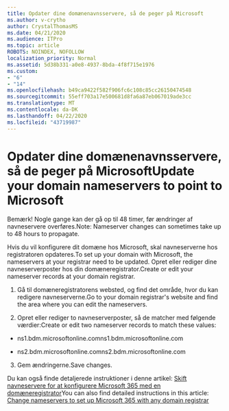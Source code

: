 ```yaml
---
title: Opdater dine domænenavnsservere, så de peger på Microsoft
ms.author: v-crytho
author: CrystalThomasMS
ms.date: 04/21/2020
ms.audience: ITPro
ms.topic: article
ROBOTS: NOINDEX, NOFOLLOW
localization_priority: Normal
ms.assetid: 5d38b331-a0e8-4937-8bda-4f8f715e1976
ms.custom:
- "6"
- "14"
ms.openlocfilehash: b49ca9422f582f906fc6c108c85cc26150474548
ms.sourcegitcommit: 55eff703a17e500681d8fa6a87eb067019ade3cc
ms.translationtype: MT
ms.contentlocale: da-DK
ms.lasthandoff: 04/22/2020
ms.locfileid: "43719987"
---
```

# <a name="update-your-domain-nameservers-to-point-to-microsoft"></a><span data-ttu-id="0dc52-102">Opdater dine domænenavnsservere, så de peger på Microsoft</span><span class="sxs-lookup"><span data-stu-id="0dc52-102">Update your domain nameservers to point to Microsoft</span></span>

<span data-ttu-id="0dc52-103">Bemærk! Nogle gange kan der gå op til 48 timer, før ændringer af navneservere overføres.</span><span class="sxs-lookup"><span data-stu-id="0dc52-103">Note: Nameserver changes can sometimes take up to 48 hours to propagate.</span></span>
  
<span data-ttu-id="0dc52-104">Hvis du vil konfigurere dit domæne hos Microsoft, skal navneserverne hos registratoren opdateres.</span><span class="sxs-lookup"><span data-stu-id="0dc52-104">To set up your domain with Microsoft, the nameservers at your registrar need to be updated.</span></span> <span data-ttu-id="0dc52-105">Opret eller rediger dine navneserverposter hos din domæneregistrator.</span><span class="sxs-lookup"><span data-stu-id="0dc52-105">Create or edit your nameserver records at your domain registrar.</span></span>
  
1. <span data-ttu-id="0dc52-106">Gå til domæneregistratorens websted, og find det område, hvor du kan redigere navneserverne.</span><span class="sxs-lookup"><span data-stu-id="0dc52-106">Go to your domain registrar's website and find the area where you can edit the nameservers.</span></span>

2. <span data-ttu-id="0dc52-107">Opret eller rediger to navneserverposter, så de matcher med følgende værdier:</span><span class="sxs-lookup"><span data-stu-id="0dc52-107">Create or edit two nameserver records to match these values:</span></span>

  - <span data-ttu-id="0dc52-108">ns1.bdm.microsoftonline.com</span><span class="sxs-lookup"><span data-stu-id="0dc52-108">ns1.bdm.microsoftonline.com</span></span>

  - <span data-ttu-id="0dc52-109">ns2.bdm.microsoftonline.com</span><span class="sxs-lookup"><span data-stu-id="0dc52-109">ns2.bdm.microsoftonline.com</span></span>

3. <span data-ttu-id="0dc52-110">Gem ændringerne.</span><span class="sxs-lookup"><span data-stu-id="0dc52-110">Save changes.</span></span>

<span data-ttu-id="0dc52-111">Du kan også finde detaljerede instruktioner i denne artikel: [Skift navneservere for at konfigurere Microsoft 365 med en domæneregistrator](https://docs.microsoft.com/office365/admin/get-help-with-domains/change-nameservers-at-any-domain-registrar)</span><span class="sxs-lookup"><span data-stu-id="0dc52-111">You can also find detailed instructions in this article: [Change nameservers to set up Microsoft 365 with any domain registrar](https://docs.microsoft.com/office365/admin/get-help-with-domains/change-nameservers-at-any-domain-registrar)</span></span>
  